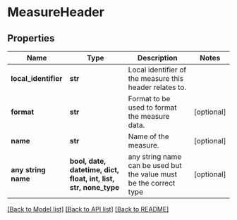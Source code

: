 # MeasureHeader


## Properties
Name | Type | Description | Notes
------------ | ------------- | ------------- | -------------
**local_identifier** | **str** | Local identifier of the measure this header relates to. | 
**format** | **str** | Format to be used to format the measure data. | [optional] 
**name** | **str** | Name of the measure. | [optional] 
**any string name** | **bool, date, datetime, dict, float, int, list, str, none_type** | any string name can be used but the value must be the correct type | [optional]

[[Back to Model list]](../README.md#documentation-for-models) [[Back to API list]](../README.md#documentation-for-api-endpoints) [[Back to README]](../README.md)



